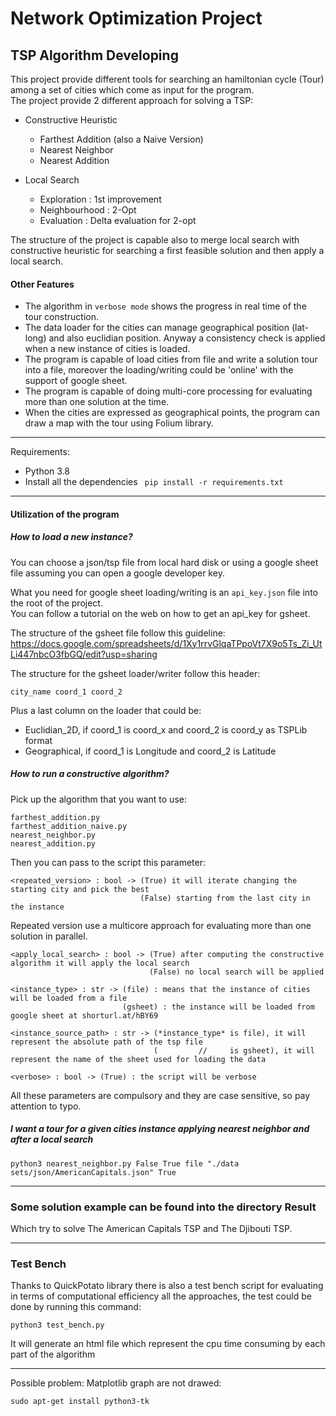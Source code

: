 # Network Optimization Project
## TSP Algorithm Developing 

This project provide different tools for searching an hamiltonian cycle (Tour) among
a set of cities which come as input for the program.\
The project provide 2 different approach for solving a TSP:

- Constructive Heuristic

    - Farthest Addition (also a Naive Version)
    - Nearest Neighbor
    - Nearest Addition
  
- Local Search
    
    - Exploration : 1st improvement
    - Neighbourhood : 2-Opt
    - Evaluation : Delta evaluation for 2-opt

The structure of the project is capable also to merge local search with 
constructive heuristic for searching a first feasible solution and then apply
a local search.

#### Other Features
- The algorithm in ```verbose mode``` shows the progress in real time of the tour
    construction.
- The data loader for the cities can manage geographical position (lat-long)
 and also euclidian position. Anyway a consistency check is applied when a new instance
  of cities is loaded.
- The program is capable of load cities from file and write a solution tour into a file, moreover
the loading/writing could be 'online' with the support of google sheet.
- The program is capable of doing multi-core processing for evaluating more than one solution at the time.
- When the cities are expressed as geographical points, the program can draw a map with the tour using Folium library.


---

Requirements:
- Python 3.8
- Install all the dependencies ``` pip install -r requirements.txt```

---

#### Utilization of the program

##### How to load a new instance?

You can choose a json/tsp file from local hard disk or using a google sheet file
assuming you can open a google developer key.

What you need for google sheet loading/writing is an ```api_key.json``` file into the root of the project.\
You can follow a tutorial on the web on how to get an api_key for gsheet.

The structure of the gsheet file follow this guideline: https://docs.google.com/spreadsheets/d/1Xy1rrvGlqaTPpoVt7X9o5Ts_Zi_UtLi447nbcO3fbGQ/edit?usp=sharing

The structure for the gsheet loader/writer follow this header:
```csv
city_name coord_1 coord_2
```
Plus a last column on the loader that could be:
- Euclidian_2D, if coord_1 is coord_x and coord_2 is coord_y as TSPLib format
- Geographical, if coord_1 is Longitude and coord_2 is Latitude

##### How to run a constructive algorithm?

Pick up the algorithm that you want to use:
```
farthest_addition.py
farthest_addition_naive.py    
nearest_neighbor.py
nearest_addition.py
```
Then you can pass to the script this parameter:
```
<repeated_version> : bool -> (True) it will iterate changing the starting city and pick the best
                             (False) starting from the last city in the instance
```
Repeated version use a multicore approach for evaluating more than one solution in parallel.
```
<apply_local_search> : bool -> (True) after computing the constructive algorithm it will apply the local search
                               (False) no local search will be applied
```
```
<instance_type> : str -> (file) : means that the instance of cities will be loaded from a file
                         (gsheet) : the instance will be loaded from google sheet at shorturl.at/hBY69
```
```
<instance_source_path> : str -> (*instance_type* is file), it will represent the absolute path of the tsp file
                                (         //     is gsheet), it will represent the name of the sheet used for loading the data
```
```
<verbose> : bool -> (True) : the script will be verbose
```

All these parameters are compulsory and they are case sensitive, so pay attention to typo.

##### I want a tour for a given cities instance applying nearest neighbor and after a local search
```
python3 nearest_neighbor.py False True file "./data sets/json/AmericanCapitals.json" True
```
---

### Some solution example can be found into the directory Result

Which try to solve The American Capitals TSP and The Djibouti TSP.

---

### Test Bench

Thanks to QuickPotato library there is also a test bench script for evaluating in terms of computational efficiency
all the approaches, the test could be done by running this command:

```commandline
python3 test_bench.py
```
It will generate an html file which represent the cpu time consuming by each part of the algorithm

---

Possible problem:
Matplotlib graph are not drawed:
```
sudo apt-get install python3-tk
```
